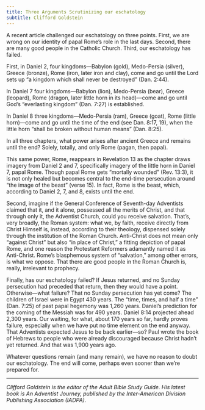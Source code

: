 ```yaml
---
title: Three Arguments Scrutinizing our eschatology
subtitle: Clifford Goldstein 
---
```


A recent article challenged our eschatology on three points. First, we are wrong on our identity of papal Rome’s role in the last days. Second, there are many good people in the Catholic Church. Third, our eschatology has failed.

First, in Daniel 2, four kingdoms—Babylon (gold), Medo-Persia (silver), Greece (bronze), Rome (iron, later iron and clay), come and go until the Lord sets up “a kingdom which shall never be destroyed” (Dan. 2:44).

In Daniel 7 four kingdoms—Babylon (lion), Medo-Persia (bear), Greece (leopard), Rome (dragon, later little horn in its head)—come and go until God’s “everlasting kingdom” (Dan. 7:27) is established.

In Daniel 8 three kingdoms—Medo-Persia (ram), Greece (goat), Rome (little horn)—come and go until the time of the end (see Dan. 8:17, 19), when the little horn “shall be broken without human means” (Dan. 8:25).

In all three chapters, what power arises after ancient Greece and remains until the end? Solely, totally, and only Rome (pagan, then papal).

This same power, Rome, reappears in Revelation 13 as the chapter draws imagery from Daniel 2 and 7, specifically imagery of the little horn in Daniel 7, papal Rome. Though papal Rome gets “mortally wounded” (Rev. 13:3), it is not only healed but becomes central to the end-time persecution around “the image of the beast” (verse 15). In fact, Rome is the beast, which, according to Daniel 2, 7, and 8, exists until the end.

Second, imagine if the General Conference of Seventh-day Adventists claimed that it, and it alone, possessed all the merits of Christ, and that through only it, the Adventist Church, could you receive salvation. That’s, very broadly, the Roman system: what we, by faith, receive directly from Christ Himself is, instead, according to their theology, dispensed solely through the institution of the Roman Church. Anti-Christ does not mean only “against Christ” but also “in place of Christ,” a fitting depiction of papal Rome, and one reason the Protestant Reformers adamantly named it as Anti-Christ. Rome’s blasphemous system of “salvation,” among other errors, is what we oppose. That there are good people in the Roman Church is, really, irrelevant to prophecy.

Finally, has our eschatology failed? If Jesus returned, and no Sunday persecution had preceded that return, then they would have a point. Otherwise—what failure? That no Sunday persecution has yet come? The children of Israel were in Egypt 430 years. The “time, times, and half a time” (Dan. 7:25) of past papal hegemony was 1,260 years. Daniel’s prediction for the coming of the Messiah was for 490 years. Daniel 8:14 projected ahead 2,300 years. Our waiting, for what, about 170 years so far, hardly proves failure, especially when we have put no time element on the end anyway. That Adventists expected Jesus to be back earlier—so? Paul wrote the book of Hebrews to people who were already discouraged because Christ hadn’t yet returned. And that was 1,900 years ago.

Whatever questions remain (and many remain), we have no reason to doubt our eschatology. The end will come, perhaps even sooner than we’re prepared for. 

---

_Clifford Goldstein is the editor of the Adult Bible Study Guide. His latest book is An Adventist Journey, published by the Inter-American Division Publishing Association (IADPA)._